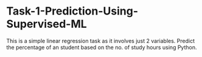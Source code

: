 # Task-1-Prediction-Using-Supervised-ML
 This is a simple linear regression task as it involves just 2 variables.
 Predict the percentage of an student based on the no. of study hours using Python.
 

